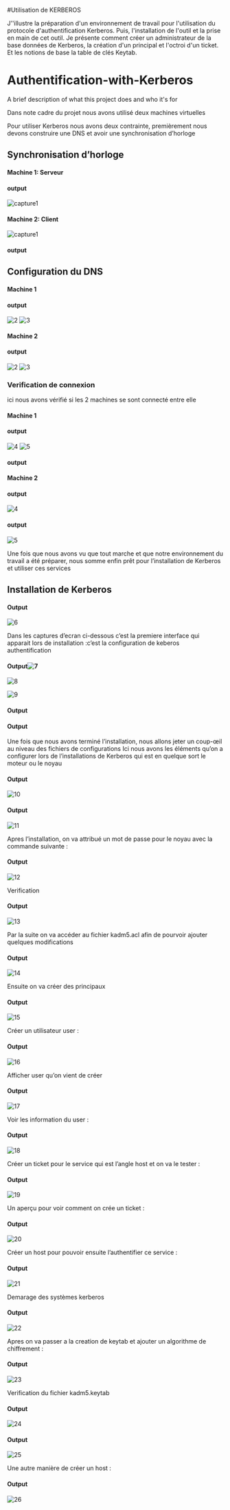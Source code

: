 #Utilisation de KERBEROS


J’'illustre la préparation d'un environnement de travail pour l'utilisation du protocole d'authentification Kerberos. Puis, l'installation de l'outil et la prise en main de cet outil. Je présente comment créer un administrateur de la base données de Kerberos, la création d'un principal et l'octroi d'un ticket. Et les notions de base la table de clés Keytab.



# Authentification-with-Kerberos

A brief description of what this project does and who it's for

Dans note cadre du projet nous avons utilisé deux machines virtuelles

Pour utiliser Kerberos nous avons deux contrainte, premièrement nous devons construire une DNS et
avoir une synchronisation d’horloge


## Synchronisation d’horloge

#### Machine 1: Serveur

#### output
![capture1](https://user-images.githubusercontent.com/74620773/236061454-0d0bd3c7-5df2-40c6-840f-572460e7c906.png)



#### Machine 2: Client
![capture1](https://user-images.githubusercontent.com/74620773/236060193-78ef15b5-d106-4684-a6ac-6ed18af79c2a.png)

#### output
## Configuration du DNS

#### Machine 1

#### output
![2](https://user-images.githubusercontent.com/74620773/236061704-8693c23b-728b-484d-9281-d6afe5698d6b.png)
![3](https://user-images.githubusercontent.com/74620773/236061925-51010fc6-0458-44b9-b88e-438e3579f833.png)

#### Machine 2

#### output
![2](https://user-images.githubusercontent.com/74620773/236062023-5dbb5da6-e08c-4ba9-9ada-a2fb6fb5774a.png)
![3](https://user-images.githubusercontent.com/74620773/236062052-1363d7f0-dc79-43b0-a2c4-c804fd63ed7a.png)


### Verification de connexion

ici nous avons vérifié si les 2 machines se sont connecté entre elle

#### Machine 1

#### output
![4](https://user-images.githubusercontent.com/74620773/236062183-1c7fee2e-57f0-4616-96c4-e88253e825c1.png)
![5](https://user-images.githubusercontent.com/74620773/236062247-b914cba9-8dc3-4d1d-9273-db8162ad5e23.png)

#### output


#### Machine 2

#### output
![4](https://user-images.githubusercontent.com/74620773/236062325-ca45e840-6166-43e6-8061-2172e28c3392.png)

#### output
![5](https://user-images.githubusercontent.com/74620773/236062366-9c05c5a0-f491-4ca9-a6d9-1c4b30e959fb.png)


Une fois que nous avons vu que tout marche  et que notre environnement du travail a été préparer, nous somme enfin prêt pour l’installation de Kerberos et utiliser ces services

## Installation de Kerberos

#### Output
![6](https://user-images.githubusercontent.com/74620773/236062452-082d7c0f-3c4d-4c50-a8a9-e3c1192661c3.png)


Dans les captures d’ecran ci-dessous c’est la premiere interface qui apparait lors de installation :c’est la configuration de keberos authentification


#### Output![7](https://user-images.githubusercontent.com/74620773/236062898-d51fb3b2-5f8a-489a-a3ee-4ddbcc5d2629.png)

![8](https://user-images.githubusercontent.com/74620773/236063025-8a8d3d61-ec89-4b95-b208-a844b9c67869.png)

![9](https://user-images.githubusercontent.com/74620773/236063346-9ec557a9-b55f-4107-bff2-3adc8f64734b.png)

#### Output
#### Output

Une fois que nous avons terminé l’installation, nous allons jeter un coup-œil au niveau des fichiers de configurations
Ici nous avons  les éléments qu’on a configurer lors de l’installations de Kerberos qui est en quelque sort le moteur ou le noyau

#### Output
![10](https://user-images.githubusercontent.com/74620773/236063428-112d669e-18a1-486f-a148-0bbb30affd93.png)

#### Output
![11](https://user-images.githubusercontent.com/74620773/236063480-8b17935c-1394-4613-9080-5fa912e96906.png)

Apres l’installation, on va attribué un mot de passe pour le noyau avec la commande suivante :
#### Output
![12](https://user-images.githubusercontent.com/74620773/236063533-a5092e67-acca-4c46-8bd1-f96052953610.png)

Verification
#### Output
![13](https://user-images.githubusercontent.com/74620773/236063645-9a4577a8-8570-4572-8b21-ae868363fe97.png)

Par la suite on va accéder au fichier kadm5.acl afin de pourvoir ajouter quelques modifications
#### Output
![14](https://user-images.githubusercontent.com/74620773/236063733-f73253b6-ffc5-4a9a-bc7d-e00158ea67a4.png)

Ensuite on va créer des principaux
#### Output
![15](https://user-images.githubusercontent.com/74620773/236063798-eb79a9bc-58a5-4942-95c4-6be449f8efee.png)

Créer un utilisateur user :
#### Output
![16](https://user-images.githubusercontent.com/74620773/236063847-f4555737-f3d7-43fa-be74-24703f5c6ca2.png)

Afficher user qu’on vient de créer 
#### Output
![17](https://user-images.githubusercontent.com/74620773/236063915-9e7049ff-6c21-40b9-8c07-014be4da06ac.png)

Voir les information du user :
#### Output
![18](https://user-images.githubusercontent.com/74620773/236063965-140c2a98-eb2b-408a-9b28-b87c405e0416.png)

Créer un ticket pour le service qui est l’angle host et on va le tester :
#### Output
![19](https://user-images.githubusercontent.com/74620773/236064023-692ca19f-9745-4cbc-8e13-dd3ca460f36b.png)

Un aperçu pour voir comment on crée un ticket :
#### Output
![20](https://user-images.githubusercontent.com/74620773/236064071-470dc3ee-3d7c-42b0-9d4c-2abdc7d6589d.png)

Créer un host pour pouvoir ensuite l’authentifier ce service :
#### Output
![21](https://user-images.githubusercontent.com/74620773/236064205-36d94d6b-2520-442f-9622-16f98c20fb10.png)

Demarage des systèmes kerberos
#### Output
![22](https://user-images.githubusercontent.com/74620773/236064248-b894ea9e-1d02-45cd-ba76-57c088a61ca6.png)

Apres on va passer a la creation de keytab et ajouter un algorithme de chiffrement :
#### Output
![23](https://user-images.githubusercontent.com/74620773/236064302-9c2102ce-f20e-418b-abee-53918fde217e.png)

Verification du fichier kadm5.keytab
#### Output
![24](https://user-images.githubusercontent.com/74620773/236064392-95c2b888-4cd8-4bff-bf38-f9d59b375642.png)

#### Output
![25](https://user-images.githubusercontent.com/74620773/236064449-186b96af-dfde-4f25-8a37-c12f08ba3e46.png)

Une autre manière de créer un host :
#### Output
![26](https://user-images.githubusercontent.com/74620773/236064507-5c5b79d6-8c7d-4b89-8beb-bdc2cb6ea711.png)

